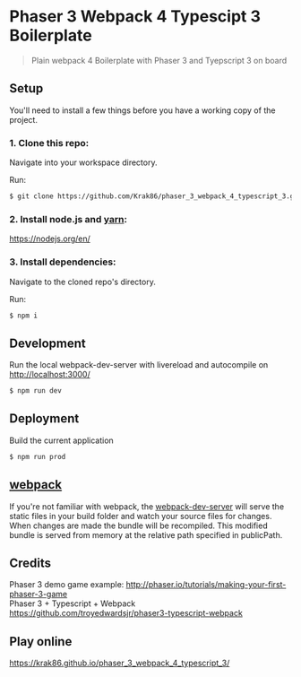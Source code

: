 Phaser 3 Webpack 4 Typescipt 3 Boilerplate
===========

> Plain webpack 4 Boilerplate with Phaser 3 and Tyepscript 3 on board

## Setup
You'll need to install a few things before you have a working copy of the project.

### 1. Clone this repo:
Navigate into your workspace directory.

Run:
```sh
$ git clone https://github.com/Krak86/phaser_3_webpack_4_typescript_3.git
```
### 2. Install node.js and [yarn](https://yarnpkg.com/):
https://nodejs.org/en/

### 3. Install dependencies:
Navigate to the cloned repo's directory.

Run:
```sh
$ npm i
```

## Development
Run the local webpack-dev-server with livereload and autocompile on [http://localhost:3000/](http://localhost:3000/)
```sh
$ npm run dev
```
## Deployment
Build the current application
```sh
$ npm run prod
```

## [webpack](https://webpack.js.org/)
If you're not familiar with webpack, the [webpack-dev-server](https://webpack.js.org/configuration/dev-server/) will serve the static files in your build folder and watch your source files for changes.
When changes are made the bundle will be recompiled. This modified bundle is served from memory at the relative path specified in publicPath.

## Credits

Phaser 3 demo game example: http://phaser.io/tutorials/making-your-first-phaser-3-game \
Phaser 3 + Typescript + Webpack https://github.com/troyedwardsjr/phaser3-typescript-webpack 

## Play online

https://krak86.github.io/phaser_3_webpack_4_typescript_3/